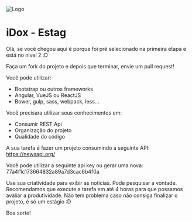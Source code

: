 ![Logo](https://contrato.express/assets/logo-f-84a3e182be013ed38cbedbebe140d39b5027603886746a031c758669b069704a.png)

# iDox - Estag
Olá, se você chegou aqui é porque foi pré selecionado na primeira etapa e está no nivel 2 :D

Faça um fork do projeto e depois que terminar, envie um pull request!

Você pode utilizar:
* Bootstrap ou outros frameworks
* Angular, VueJS ou ReactJS
* Bower, gulp, sass, webpack, less...

Você precisara utilizar seus conhecimentos em:
* Consumir REST Api
* Organização do projeto
* Qualidade do código

A sua tarefa é fazer um projeto consumindo a seguinte API:
https://newsapi.org/

Você pode utilizar a seguinte api key ou gerar uma nova:
77a4f1c173664832a89a7d3cac6b4f0a

Use sua criatividade para exibir as notícias. Pode pesquisar a vontade.
Recomendamos que execute a tarefa em até 4 horas para que possamos avaliar a produtividade.
Não tem problema caso não consiga finalizar o projeto, é só um estágio :D

Boa sorte!
